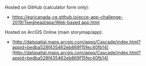 Hosted on GitHub (calculator form only):

- [https://esricanada-ce.github.io/ecce-app-challenge-2019/Teeghead/app/Web-based app.html](https://esricanada-ce.github.io/ecce-app-challenge-2019/Teeghead/app/Web-based%20app.html)

Hosted on ArcGIS Online (main storymap/app):

- [http://dalspatial.maps.arcgis.com/apps/Cascade/index.html?appid=bedba528f435462eb869f15fec40fb14](http://dalspatial.maps.arcgis.com/apps/Cascade/index.html?appid=bedba528f435462eb869f15fec40fb14)